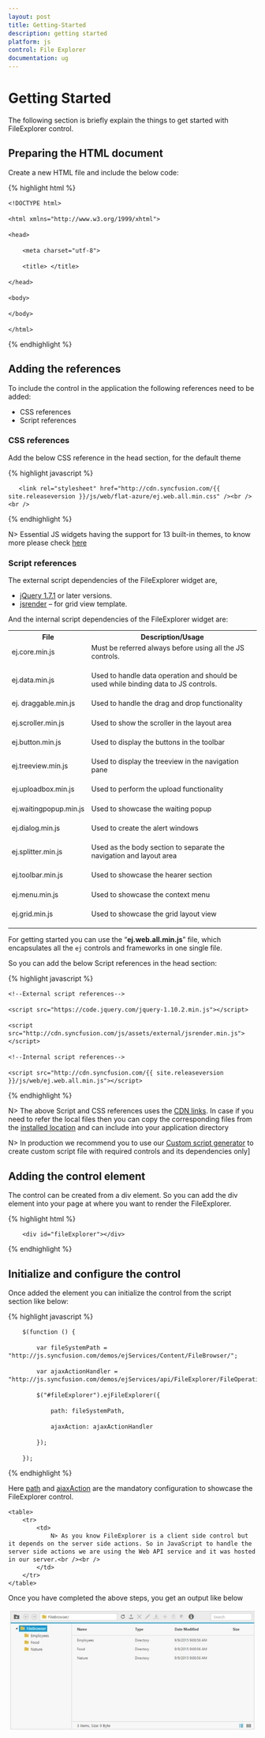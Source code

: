 ```yaml
---
layout: post
title: Getting-Started
description: getting started
platform: js
control: File Explorer
documentation: ug
---
```



# Getting Started

The following section is briefly explain the things to get started with FileExplorer control.

## Preparing the HTML document

Create a new HTML file and include the below code: 

{% highlight html %}

    <!DOCTYPE html>

    <html xmlns="http://www.w3.org/1999/xhtml">

    <head>

        <meta charset="utf-8">

        <title> </title>

    </head>

    <body>

    </body>

    </html>

{% endhighlight %}

## Adding the references

To include the control in the application the following references need to be added:

* CSS references
* Script references

### CSS references

Add the below CSS reference in the head section, for the default theme

{% highlight javascript %}

       <link rel="stylesheet" href="http://cdn.syncfusion.com/{{ site.releaseversion }}/js/web/flat-azure/ej.web.all.min.css" /><br /><br />

{% endhighlight %}

N> Essential JS widgets having the support for 13 built-in themes, to know more please check [here](http://docs.syncfusion.com/js/theming-in-essential-javascript-components#)

### Script references

The external script dependencies of the FileExplorer widget are,

* [jQuery 1.7.1](http://jquery.com/#) or later versions.
* [jsrender](https://www.jsviews.com/#jsrender) – for grid view template.

And the internal script dependencies of the FileExplorer widget are:

<table>
<tr>
<th>
File</th><th>
Description/Usage</th></tr>
<tr>
<td>
ej.core.min.js<br/><br/></td><td>
Must be referred always before using all the JS controls.<br/><br/></td></tr>
<tr>
<td>
ej.data.min.js<br/><br/></td><td>
Used to handle data operation and should be used while binding data to JS controls.<br/><br/></td></tr>
<tr>
<td>
ej. draggable.min.js<br/><br/></td><td>
Used to handle the drag and drop functionality<br/><br/></td></tr>
<tr>
<td>
ej.scroller.min.js<br/><br/></td><td>
Used to show the scroller in the layout area<br/><br/></td></tr>
<tr>
<td>
ej.button.min.js<br/><br/></td><td>
Used to display the buttons in the toolbar<br/><br/></td></tr>
<tr>
<td>
ej.treeview.min.js<br/><br/></td><td>
Used to display the treeview in the navigation pane<br/><br/></td></tr>
<tr>
<td>
ej.uploadbox.min.js<br/><br/></td><td>
Used to perform the upload functionality <br/><br/></td></tr>
<tr>
<td>
ej.waitingpopup.min.js<br/><br/></td><td>
Used to showcase the waiting popup<br/><br/></td></tr>
<tr>
<td>
ej.dialog.min.js<br/><br/></td><td>
Used to create the alert windows <br/><br/></td></tr>
<tr>
<td>
ej.splitter.min.js<br/><br/></td><td>
Used as the body section to separate the navigation and layout area<br/><br/></td></tr>
<tr>
<td>
ej.toolbar.min.js<br/><br/></td><td>
Used to showcase the hearer section<br/><br/></td></tr>
<tr>
<td>
ej.menu.min.js<br/><br/></td><td>
Used to showcase the context menu<br/><br/></td></tr>
<tr>
<td>
ej.grid.min.js<br/><br/></td><td>
Used to showcase the grid layout view<br/><br/></td></tr>
</table>

For getting started you can use the “**ej.web.all.min.js**” file, which encapsulates all the `ej` controls and frameworks in one single file. 

So you can add the below Script references in the head section:

{% highlight javascript %}


    <!--External script references-->

    <script src="https://code.jquery.com/jquery-1.10.2.min.js"></script>

    <script src="http://cdn.syncfusion.com/js/assets/external/jsrender.min.js"></script>

    <!--Internal script references-->

    <script src="http://cdn.syncfusion.com/{{ site.releaseversion }}/js/web/ej.web.all.min.js"></script>


{% endhighlight %}

N> The above Script and CSS references uses the [CDN links](http://docs.syncfusion.com/js/cdn#). In case if you need to refer the local files then you can copy the corresponding files from the [installed location](http://docs.syncfusion.com/js/installation-and-deployment#) and can include into your application directory

N> In production we recommend you to use our [Custom script generator](http://docs.syncfusion.com/js/include-only-the-needed-widgets#) to create custom script file with required controls and its dependencies only]

## Adding the control element 

The control can be created from a div element. So you can add the div element into your page at where you want to render the FileExplorer.

{% highlight html %}

		<div id="fileExplorer"></div>

{% endhighlight %}

## Initialize and configure the control

Once added the element you can initialize the control from the script section like below:

{% highlight javascript %}

        $(function () {

            var fileSystemPath = "http://js.syncfusion.com/demos/ejServices/Content/FileBrowser/";

            var ajaxActionHandler = "http://js.syncfusion.com/demos/ejServices/api/FileExplorer/FileOperations";

            $("#fileExplorer").ejFileExplorer({

                path: fileSystemPath,

                ajaxAction: ajaxActionHandler

            });

        });

{% endhighlight %}

Here [path](http://help.syncfusion.com/api/js/ejfileexplorer#members:path) and [ajaxAction](http://help.syncfusion.com/api/js/ejfileexplorer#members:ajaxaction) are the mandatory configuration to showcase the FileExplorer control.

    <table>
        <tr>
            <td>
                N> As you know FileExplorer is a client side control but it depends on the server side actions. So in JavaScript to handle the server side actions we are using the Web API service and it was hosted in our server.<br /><br />
            </td>
        </tr>
    </table>
	
Once you have completed the above steps, you get an output like below

![](Getting-Started_images/Getting-Started_img1.png)


